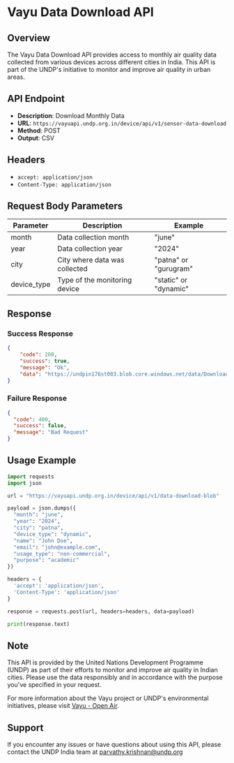 # Vayu Data Download API

## Overview

The Vayu Data Download API provides access to monthly air quality data collected from various devices across different cities in India. This API is part of the UNDP's initiative to monitor and improve air quality in urban areas.

## API Endpoint

- **Description**: Download Monthly Data
- **URL**: `https://vayuapi.undp.org.in/device/api/v1/sensor-data-download`
- **Method**: POST
- **Output**: CSV

## Headers

- `accept: application/json`
- `Content-Type: application/json`

## Request Body Parameters

| Parameter   | Description                                                          | Example            |
|-------------|----------------------------------------------------------------------|---------------------|
| month       | Data collection month                                                | "june"              |
| year        | Data collection year                                                 | "2024"              |
| city        | City where data was collected                                        | "patna" or "gurugram" |
| device_type | Type of the monitoring device                                        | "static" or "dynamic" |


## Response

### Success Response

```json
{
    "code": 200,
    "success": true,
    "message": "Ok",
    "data": "https://undpin176st003.blob.core.windows.net/data/Downloads/Patna/sensor-data/data-dynamic-sensor/vayu_Patna_dynamic_sensor_data_September_2024.csv"
}
```

### Failure Response

```json
{
  "code": 400,
  "success": false,
  "message": "Bad Request"
}
```

## Usage Example

```python
import requests
import json

url = "https://vayuapi.undp.org.in/device/api/v1/data-download-blob"

payload = json.dumps({
  "month": "june",
  "year": "2024",
  "city": "patna",
  "device_type": "dynamic",
  "name": "John Doe",
  "email": "john@example.com",
  "usage_type": "non-commercial",
  "purpose": "academic"
})

headers = {
  'accept': 'application/json',
  'Content-Type': 'application/json'
}

response = requests.post(url, headers=headers, data=payload)

print(response.text)
```

## Note

This API is provided by the United Nations Development Programme (UNDP) as part of their efforts to monitor and improve air quality in Indian cities. Please use the data responsibly and in accordance with the purpose you've specified in your request.

For more information about the Vayu project or UNDP's environmental initiatives, please visit [Vayu - Open Air](https://www.in.undp.org/).

## Support

If you encounter any issues or have questions about using this API, please contact the UNDP India team at parvathy.krishnan@undp.org
